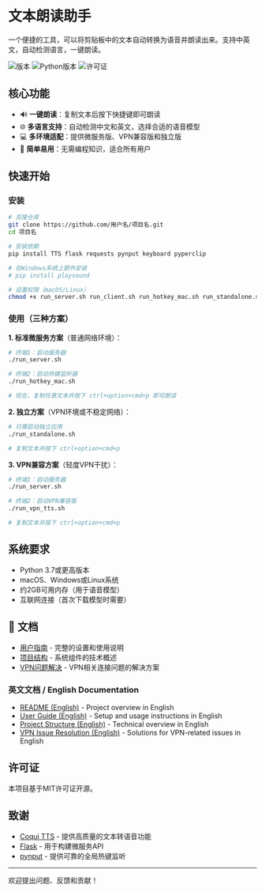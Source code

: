 # 文本朗读助手

一个便捷的工具，可以将剪贴板中的文本自动转换为语音并朗读出来。支持中英文，自动检测语言，一键朗读。

![版本](https://img.shields.io/badge/版本-1.0.0-blue)
![Python版本](https://img.shields.io/badge/Python-3.7%2B-brightgreen)
![许可证](https://img.shields.io/badge/许可证-MIT-green)

## 核心功能

- 🔊 **一键朗读**：复制文本后按下快捷键即可朗读
- 🌐 **多语言支持**：自动检测中文和英文，选择合适的语音模型
- 💻 **多环境适配**：提供微服务版、VPN兼容版和独立版
- 🎯 **简单易用**：无需编程知识，适合所有用户

## 快速开始

### 安装

```bash
# 克隆仓库
git clone https://github.com/用户名/项目名.git
cd 项目名

# 安装依赖
pip install TTS flask requests pynput keyboard pyperclip

# 在Windows系统上额外安装
# pip install playsound

# 设置权限（macOS/Linux）
chmod +x run_server.sh run_client.sh run_hotkey_mac.sh run_standalone.sh run_vpn_tts.sh
```

### 使用（三种方案）

**1. 标准微服务方案**（普通网络环境）：
```bash
# 终端1：启动服务器
./run_server.sh

# 终端2：启动热键监听器
./run_hotkey_mac.sh

# 现在，复制任意文本并按下 ctrl+option+cmd+p 即可朗读
```

**2. 独立方案**（VPN环境或不稳定网络）：
```bash
# 只需启动独立应用
./run_standalone.sh

# 复制文本并按下 ctrl+option+cmd+p
```

**3. VPN兼容方案**（轻度VPN干扰）：
```bash
# 终端1：启动服务器
./run_server.sh

# 终端2：启动VPN兼容版
./run_vpn_tts.sh

# 复制文本并按下 ctrl+option+cmd+p
```

## 系统要求

- Python 3.7或更高版本
- macOS、Windows或Linux系统
- 约2GB可用内存（用于语音模型）
- 互联网连接（首次下载模型时需要）

## 📖 文档

- [用户指南](README_USER_GUIDE.md) - 完整的设置和使用说明
- [项目结构](docs/project_structure.md) - 系统组件的技术概述
- [VPN问题解决](vpn_issue_resolution.md) - VPN相关连接问题的解决方案

### 英文文档 / English Documentation

- [README (English)](README_en.md) - Project overview in English
- [User Guide (English)](README_USER_GUIDE_en.md) - Setup and usage instructions in English
- [Project Structure (English)](docs/project_structure_en.md) - Technical overview in English
- [VPN Issue Resolution (English)](vpn_issue_resolution_en.md) - Solutions for VPN-related issues in English

## 许可证

本项目基于MIT许可证开源。

## 致谢

- [Coqui TTS](https://github.com/coqui-ai/TTS) - 提供高质量的文本转语音功能
- [Flask](https://flask.palletsprojects.com/) - 用于构建微服务API
- [pynput](https://github.com/moses-palmer/pynput) - 提供可靠的全局热键监听

---

欢迎提出问题、反馈和贡献！ 